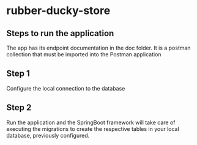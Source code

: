 # rubber-ducky-store

## Steps to run the application

The app has its endpoint documentation in the doc folder. It is a postman collection that must be imported into the Postman application

## Step 1
Configure the local connection to the database

## Step 2
Run the application and the SpringBoot framework will take care of executing the migrations to create the respective tables in your local database, previously configured.
